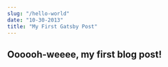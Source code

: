 ```yaml
---
slug: "/hello-world"
date: "10-30-2013"
title: "My First Gatsby Post"
---
```


## Oooooh-weeee, my first blog post!